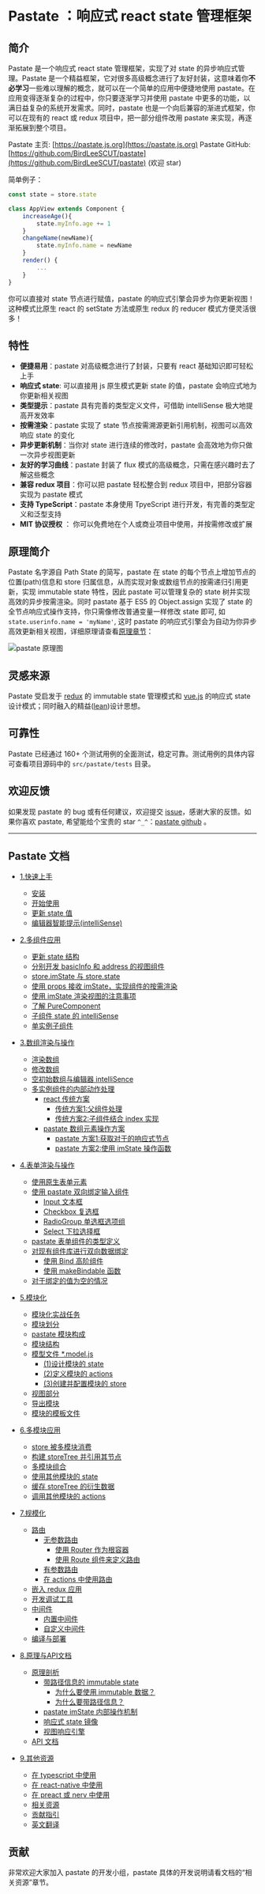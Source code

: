 
# Pastate ：响应式 react state 管理框架  

## 简介
Pastate 是一个响应式 react state 管理框架，实现了对 state 的异步响应式管理。Pastate 是一个精益框架，它对很多高级概念进行了友好封装，这意味着你**不必学习**一些难以理解的概念，就可以在一个简单的应用中便捷地使用 pastate。在应用变得逐渐复杂的过程中，你只要逐渐学习并使用 pastate 中更多的功能，以满日益复杂的系统开发需求。同时，pastate 也是一个向后兼容的渐进式框架，你可以在现有的 react 或 redux 项目中，把一部分组件改用 pastate 来实现，再逐渐拓展到整个项目。 

Pastate 主页: [https://pastate.js.org](https://pastate.js.org) 
Pastate GitHub: [https://github.com/BirdLeeSCUT/pastate](https://github.com/BirdLeeSCUT/pastate)  (欢迎 star)

简单例子：
```javascript
const state = store.state

class AppView extends Component {
    increaseAge(){
        state.myInfo.age += 1
    }
    changeName(newName){
        state.myInfo.name = newName
    }
    render() {
        ...
    }
}
```
你可以直接对 state 节点进行赋值，pastate 的响应式引擎会异步为你更新视图！这种模式比原生 react 的 setState 方法或原生 redux 的 reducer 模式方便灵活很多！

## 特性
- **便捷易用**：pastate 对高级概念进行了封装，只要有 react 基础知识即可轻松上手
- **响应式 state**: 可以直接用 js 原生模式更新 state 的值，pastate 会响应式地为你更新相关视图
- **类型提示**：pastate 具有完善的类型定义文件，可借助 intelliSense 极大地提高开发效率
- **按需渲染**：pastate 实现了 state 节点按需溯源更新引用机制，视图可以高效响应 state 的变化
- **异步更新机制**：当你对 state 进行连续的修改时，pastate 会高效地为你只做一次异步视图更新
- **友好的学习曲线**：pastate 封装了 flux 模式的高级概念，只需在感兴趣时去了解这些概念 
- **兼容 redux 项目**：你可以把 pastate 轻松整合到 redux 项目中，把部分容器实现为 pastate 模式
- **支持 TypeScript**：pastate 本身使用 TpyeScript 进行开发，有完善的类型定义和泛型支持
- **MIT 协议授权** ： 你可以免费地在个人或商业项目中使用，并按需修改或扩展

## 原理简介
Pastate 名字源自 Path State 的简写，pastate 在 state 的每个节点上增加节点的位置(path)信息和 store 归属信息，从而实现对象或数组节点的按需递归引用更新，实现 immutable state 特性，因此 pastate 可以管理复杂的 state 树并实现高效的异步按需渲染。同时 pastate 基于 ES5 的 Object.assign 实现了 state 的全节点响应式操作支持，你只需像修改普通变量一样修改 state 即可, 如 `state.userinfo.name = 'myName'`, 这时 pastate 的响应式引擎会为自动为你异步高效更新相关视图，详细原理请查看[原理章节](https://pastate.js.org/docs/8.原理与API文档.html)：

![pastate 原理图](https://upload-images.jianshu.io/upload_images/1234637-ed283d2d6dbd5ed3.png?imageMogr2/auto-orient/strip%7CimageView2/2/w/1240)

## 灵感来源
Pastate 受启发于 [redux](https://redux.js.org/) 的 immutable state 管理模式和 [vue.js](https://vuejs.org/) 的响应式 state 设计模式；同时融入的精益([lean](https://en.wikipedia.org/wiki/Lean_product_development))设计思想。

## 可靠性
Pastate 已经通过 160+ 个测试用例的全面测试，稳定可靠。测试用例的具体内容可查看项目源码中的 `src/pastate/tests` 目录。

## 欢迎反馈
如果发现 pastate 的 bug 或有任何建议，欢迎提交 [issue](https://github.com/BirdLeeSCUT/pastate/issues)，感谢大家的反馈。如果你喜欢 pastate, 希望能给个宝贵的 star `^_^`：[pastate github](https://github.com/BirdLeeSCUT/pastate) 。

----

## Pastate 文档

   * [1.快速上手](docs/1.快速上手.md)
      * [安装](docs/1.快速上手.md#安装)
      * [开始使用](docs/1.快速上手.md#开始使用)
      * [更新 state 值](docs/1.快速上手.md#更新-state-值)
      * [编辑器智能提示(intelliSense)](docs/1.快速上手.md#编辑器智能提示intellisense)

   * [2.多组件应用](docs/2.多组件应用.md)
      * [更新 state 结构](docs/2.多组件应用.md#更新-state-结构)
      * [分别开发 basicInfo 和 address 的视图组件](docs/2.多组件应用.md#分别开发-basicinfo-和-address-的视图组件)
      * [store.imState 与 store.state](docs/2.多组件应用.md#storeimstate-与-storestate)
      * [使用 props 接收 imState，实现组件的按需渲染](docs/2.多组件应用.md#使用-props-接收-imstate实现组件的按需渲染)
      * [使用 imState 渲染视图的注意事项](docs/2.多组件应用.md#使用-imstate-渲染视图的注意事项)
      * [了解 PureComponent](docs/2.多组件应用.md#了解-purecomponent)
      * [子组件 state 的 intelliSense](docs/2.多组件应用.md#子组件-state-的-intellisense)
      * [单实例子组件](docs/2.多组件应用.md#单实例子组件)

   * [3.数组渲染与操作](docs/3.数组渲染与操作.md)
      * [渲染数组](docs/3.数组渲染与操作.md#渲染数组)
      * [修改数组](docs/3.数组渲染与操作.md#修改数组)
      * [空初始数组与编辑器 intelliSence](docs/3.数组渲染与操作.md#空初始数组与编辑器-intellisence)
      * [多实例组件的内部动作处理](docs/3.数组渲染与操作.md#多实例组件的内部动作处理)
         * [react 传统方案](docs/3.数组渲染与操作.md#react-传统方案)
            * [传统方案1:父组件处理](docs/3.数组渲染与操作.md#传统方案1父组件处理)
            * [传统方案2:子组件结合 index 实现](docs/3.数组渲染与操作.md#传统方案2子组件结合-index-实现)
         * [pastate 数组元素操作方案](docs/3.数组渲染与操作.md#pastate-数组元素操作方案)
            * [pastate 方案1:获取对于的响应式节点](docs/3.数组渲染与操作.md#pastate-方案1获取对于的响应式节点)
            * [pastate 方案2:使用 imState 操作函数](docs/3.数组渲染与操作.md#pastate-方案2使用-imstate-操作函数)

   * [4.表单渲染与操作](docs/4.表单渲染与操作.md)
      * [使用原生表单元素](docs/4.表单渲染与操作.md#使用原生表单元素)
      * [使用 pastate 双向绑定输入组件](docs/4.表单渲染与操作.md#使用-pastate-双向绑定输入组件)
         * [Input 文本框](docs/4.表单渲染与操作.md#input-文本框)
         * [Checkbox 复选框](docs/4.表单渲染与操作.md#checkbox-复选框)
         * [RadioGroup 单选框选项组](docs/4.表单渲染与操作.md#radiogroup-单选框选项组)
         * [Select 下拉选择框](docs/4.表单渲染与操作.md#select-下拉选择框)
      * [pastate 表单组件的类型定义](docs/4.表单渲染与操作.md#pastate-表单组件的类型定义)
      * [对现有组件库进行双向数据绑定](docs/4.表单渲染与操作.md#对现有组件库进行双向数据绑定)
         * [使用 Bind 高阶组件](docs/4.表单渲染与操作.md#使用-bind-高阶组件)
         * [使用 makeBindable 函数](docs/4.表单渲染与操作.md#使用-makebindable-函数)
      * [对于绑定的值为空的情况](docs/4.表单渲染与操作.md#对于绑定的值为空的情况)

   * [5.模块化](docs/5.模块化.md)
      * [模块化实战任务](docs/5.模块化.md#模块化实战任务)
      * [模块划分](docs/5.模块化.md#模块划分)
      * [pastate 模块构成](docs/5.模块化.md#pastate-模块构成)
      * [模块结构](docs/5.模块化.md#模块结构)
      * [模型文件 *.model.js](docs/5.模块化.md#模型文件-modeljs)
         * [(1)设计模块的 state](docs/5.模块化.md#1设计模块的-state)
         * [(2)定义模块的 actions](docs/5.模块化.md#2定义模块的-actions)
         * [(3)创建并配置模块的 store](docs/5.模块化.md#3创建并配置模块的-store)
      * [视图部分](docs/5.模块化.md#视图部分)
      * [导出模块](docs/5.模块化.md#导出模块)
      * [模块的模板文件](docs/5.模块化.md#模块的模板文件)

   * [6.多模块应用](docs/6.多模块应用.md)
      * [store 被多模块消费](docs/6.多模块应用.md#store-被多模块消费)
      * [构建 storeTree 并引用其节点](docs/6.多模块应用.md#构建-storetree-并引用其节点)
      * [多模块组合](docs/6.多模块应用.md#多模块组合)
      * [使用其他模块的 state](docs/6.多模块应用.md#使用其他模块的-state)
      * [缓存 storeTree 的衍生数据](docs/6.多模块应用.md#缓存-storetree-的衍生数据)
      * [调用其他模块的 actions](docs/6.多模块应用.md#调用其他模块的-actions)

   * [7.规模化](docs/7.规模化.md)
      * [路由](docs/7.规模化.md#路由)
         * [无参数路由](docs/7.规模化.md#无参数路由)
            * [使用 Router 作为根容器](docs/7.规模化.md#使用-router-作为根容器)
            * [使用 Route 组件来定义路由](docs/7.规模化.md#使用-route-组件来定义路由)
         * [有参数路由](docs/7.规模化.md#有参数路由)
         * [在 actions 中使用路由](docs/7.规模化.md#在-actions-中使用路由)
      * [嵌入 redux 应用](docs/7.规模化.md#嵌入-redux-应用)
      * [开发调试工具](docs/7.规模化.md#开发调试工具)
      * [中间件](docs/7.规模化.md#中间件)
         * [内置中间件](docs/7.规模化.md#内置中间件)
         * [自定义中间件](docs/7.规模化.md#自定义中间件)
      * [编译与部署](docs/7.规模化.md#编译与部署)

   * [8.原理与API文档](docs/8.原理与API文档.md)
      * [原理剖析](docs/8.原理与API文档.md#原理剖析)
         * [带路径信息的 immutable state](docs/8.原理与API文档.md#带路径信息的-immutable-state)
            * [为什么要使用 immutable 数据？](docs/8.原理与API文档.md#为什么要使用-immutable-数据)
            * [为什么要带路径信息？](docs/8.原理与API文档.md#为什么要带路径信息)
         * [pastate imState 内部操作机制](docs/8.原理与API文档.md#pastate-imstate-内部操作机制)
         * [响应式 state 镜像](docs/8.原理与API文档.md#响应式-state-镜像)
         * [视图响应引擎](docs/8.原理与API文档.md#视图响应引擎)
      * [API 文档](docs/8.原理与API文档.md#api-文档)

   * [9.其他资源](docs/9.其他资源.md)
      * [在 typescript 中使用](docs/9.其他资源.md#在-typescript-中使用)
      * [在 react-native 中使用](docs/9.其他资源.md#在-react-native-中使用)
      * [在 preact 或 nerv 中使用](docs/9.其他资源.md#在-preact-或-nerv-中使用)
      * [相关资源](docs/9.其他资源.md#相关资源)
      * [贡献指引](docs/9.其他资源.md#贡献指引)
      * [英文翻译](docs/9.其他资源.md#英文翻译)

## 贡献
非常欢迎大家加入 pastate 的开发小组，pastate 具体的开发说明请看文档的“相关资源”章节。